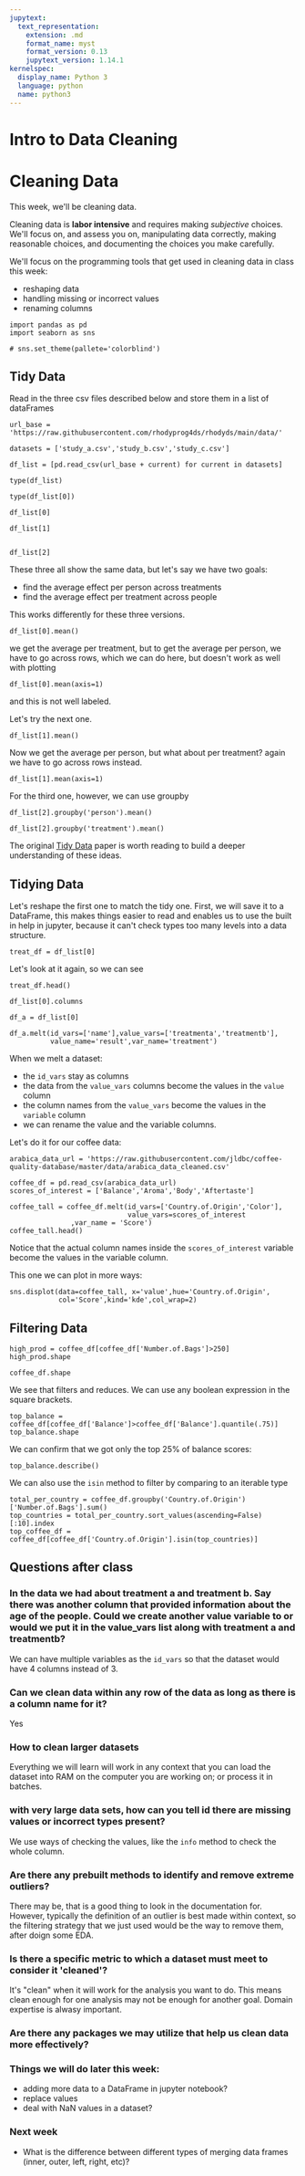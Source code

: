 ```yaml
---
jupytext:
  text_representation:
    extension: .md
    format_name: myst
    format_version: 0.13
    jupytext_version: 1.14.1
kernelspec:
  display_name: Python 3
  language: python
  name: python3
---
```


# Intro to Data Cleaning


# Cleaning Data

This week, we'll be cleaning data.

Cleaning data is **labor intensive** and requires making *subjective* choices.  
We'll focus on, and assess you on, manipulating data correctly, making reasonable
choices, and documenting the choices you make carefully.

We'll focus on the programming tools that get used in cleaning data in class
this week:
- reshaping data
- handling missing or incorrect values
- renaming columns

```{code-cell} ipython3
import pandas as pd
import seaborn as sns

# sns.set_theme(pallete='colorblind')
```

## Tidy Data

Read in the three csv files described below and store them in a list of dataFrames

```{code-cell} ipython3
url_base = 'https://raw.githubusercontent.com/rhodyprog4ds/rhodyds/main/data/'

datasets = ['study_a.csv','study_b.csv','study_c.csv']
```

```{code-cell} ipython3
df_list = [pd.read_csv(url_base + current) for current in datasets]
```

```{code-cell} ipython3
type(df_list)
```

```{code-cell} ipython3
type(df_list[0])
```

```{code-cell} ipython3
df_list[0]
```

```{code-cell} ipython3
df_list[1]
```

```{code-cell} ipython3

df_list[2]
```

These three all show the same data, but let's say we have two goals:
- find the average  effect per person across treatments
- find the average effect per treatment across people

This works differently for these three versions.


```{code-cell} ipython3
df_list[0].mean()
```
we get the average per treatment, but to get the average per person, we have to go across rows, which we can do here, but doesn't work as well with plotting
```{code-cell} ipython3
df_list[0].mean(axis=1)
```
and this is not well labeled.


Let's try the next one.
```{code-cell} ipython3
df_list[1].mean()
```
Now we get the average per person, but what about per treatment? again we have to go across rows instead.

```{code-cell} ipython3
df_list[1].mean(axis=1)
```



For the third one, however, we can use groupby
```{code-cell} ipython3
df_list[2].groupby('person').mean()
```


```{code-cell} ipython3
df_list[2].groupby('treatment').mean()
```

The original [Tidy Data](https://www.jstatsoft.org/article/view/v059i10) paper is worth reading to build a deeper understanding of these ideas.  


## Tidying Data


Let's reshape the first one to match the tidy one. First, we
will save it to a DataFrame, this makes things easier to read
and enables us to use the built in help in jupyter, because it can't check types too many levels into a data structure.
```{code-cell} ipython3
treat_df = df_list[0]
```

Let's look at it again, so we can see
```{code-cell} ipython3
treat_df.head()
```

```{code-cell} ipython3
df_list[0].columns
```

```{code-cell} ipython3
df_a = df_list[0]
```

```{code-cell} ipython3
df_a.melt(id_vars=['name'],value_vars=['treatmenta','treatmentb'],
          value_name='result',var_name='treatment')
```

When we melt a dataset:
- the `id_vars` stay as columns
- the data from the `value_vars` columns become the values in the `value` column
- the column names from the `value_vars` become the values in the `variable` column
- we can rename the value and the variable columns.

Let's do it for our coffee data:

```{code-cell} ipython3
arabica_data_url = 'https://raw.githubusercontent.com/jldbc/coffee-quality-database/master/data/arabica_data_cleaned.csv'
```

```{code-cell} ipython3
coffee_df = pd.read_csv(arabica_data_url)
scores_of_interest = ['Balance','Aroma','Body','Aftertaste']
```

```{code-cell} ipython3
coffee_tall = coffee_df.melt(id_vars=['Country.of.Origin','Color'],
                             value_vars=scores_of_interest
               ,var_name = 'Score')
coffee_tall.head()
```

Notice that the actual column names inside the `scores_of_interest` variable become the values in the variable column.

This one we can plot in more ways:
```{code-cell} ipython3
sns.displot(data=coffee_tall, x='value',hue='Country.of.Origin',
            col='Score',kind='kde',col_wrap=2)
```


## Filtering Data

```{code-cell} ipython3
high_prod = coffee_df[coffee_df['Number.of.Bags']>250]
high_prod.shape
```

```{code-cell} ipython3
coffee_df.shape
```

We see that filters and reduces.  We can use any boolean expression in the square brackets.

```{code-cell} ipython3
top_balance = coffee_df[coffee_df['Balance']>coffee_df['Balance'].quantile(.75)]
top_balance.shape
```
We can confirm that we got only the top 25% of balance scores:
```{code-cell} ipython3
top_balance.describe()
```


We can also use the `isin` method to filter by comparing to an iterable type

```{code-cell} ipython3
total_per_country = coffee_df.groupby('Country.of.Origin')['Number.of.Bags'].sum()
top_countries = total_per_country.sort_values(ascending=False)[:10].index
top_coffee_df = coffee_df[coffee_df['Country.of.Origin'].isin(top_countries)]
```

## Questions after class




### In the data we had about treatment a and treatment b.  Say there was another column that provided information about the age of the people.  Could we create another value variable to or would we put it in the value_vars list along with treatment a and treatmentb?
We can have multiple variables as the `id_vars` so that the dataset would have 4 columns instead of 3.


### Can we clean data within any row of the data as long as there is a column name for it?
Yes

### How to clean larger datasets

Everything we will learn will work in any context that you can load the dataset into RAM on the computer you are working on; or process it in batches.  


### with very large data sets, how can you tell id there are missing values or incorrect types present? 

We use ways of checking the values, like the `info` method to check the whole column.



### Are there any prebuilt methods to identify and remove extreme outliers?

There may be, that is a good thing to look in the documentation for.  However, typically the definition of an outlier is best made within context, so the filtering strategy that we just used would be the way to remove them, after doign some EDA.


### Is there a specific metric to which a dataset must meet to consider it 'cleaned'?
It's "clean" when it will work for the analysis you want to do. This means clean enough for one analysis may not be enough for another goal.  Domain expertise is alwasy important.

### Are there any packages we may utilize that help us clean data more effectively?


### Things we will do later this week:

- adding more data to a DataFrame in jupyter notebook?
- replace values
- deal with NaN values in a dataset?

### Next week

- What is the difference between different types of merging data frames (inner, outer, left, right, etc)?

